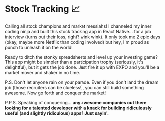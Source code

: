 # Stock Tracking 📈

Calling all stock champions and market messiahs! I channeled my inner coding ninja and built this stock tracking app in React Native... for a job interview (turns out their loss, right? wink wink).  It only took me 2 epic days (okay, maybe more Netflix than coding involved) but hey, I'm proud as punch to unleash it on the world!

Ready to ditch the stonky spreadsheets and level up your investing game? This app might be simpler than a participation trophy (seriously, it's delightful), but it gets the job done. Just fire it up with EXPO and you'll be a market mover and shaker in no time.

P.S. Don't let anyone rain on your parade. Even if you don't land the dream job (those recruiters can be clueless!), you can still build something awesome. Now go forth and conquer the market!

P.P.S. Speaking of conquering... **any awesome companies out there looking for a talented developer with a knack for building ridiculously useful (and slightly ridiculous) apps?   Just sayin'.**
